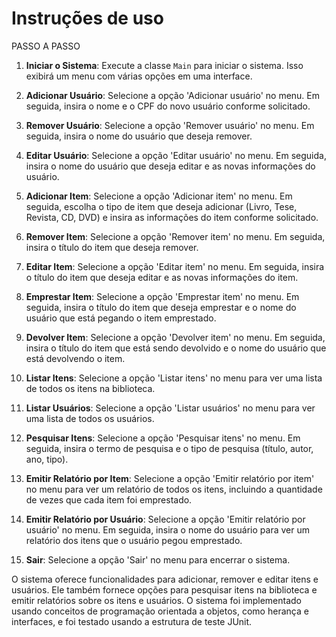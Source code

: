 # Instruções de uso

PASSO A PASSO

1. **Iniciar o Sistema**: Execute a classe `Main` para iniciar o sistema. Isso exibirá um menu com várias opções em uma interface.

2. **Adicionar Usuário**: Selecione a opção 'Adicionar usuário' no menu. Em seguida, insira o nome e o CPF do novo usuário conforme solicitado.

3. **Remover Usuário**: Selecione a opção 'Remover usuário' no menu. Em seguida, insira o nome do usuário que deseja remover.

4. **Editar Usuário**: Selecione a opção 'Editar usuário' no menu. Em seguida, insira o nome do usuário que deseja editar e as novas informações do usuário.

5. **Adicionar Item**: Selecione a opção 'Adicionar item' no menu. Em seguida, escolha o tipo de item que deseja adicionar (Livro, Tese, Revista, CD, DVD) e insira as informações do item conforme solicitado.

6. **Remover Item**: Selecione a opção 'Remover item' no menu. Em seguida, insira o título do item que deseja remover.

7. **Editar Item**: Selecione a opção 'Editar item' no menu. Em seguida, insira o título do item que deseja editar e as novas informações do item.

8. **Emprestar Item**: Selecione a opção 'Emprestar item' no menu. Em seguida, insira o título do item que deseja emprestar e o nome do usuário que está pegando o item emprestado.

9. **Devolver Item**: Selecione a opção 'Devolver item' no menu. Em seguida, insira o título do item que está sendo devolvido e o nome do usuário que está devolvendo o item.

10. **Listar Itens**: Selecione a opção 'Listar itens' no menu para ver uma lista de todos os itens na biblioteca.

11. **Listar Usuários**: Selecione a opção 'Listar usuários' no menu para ver uma lista de todos os usuários.

12. **Pesquisar Itens**: Selecione a opção 'Pesquisar itens' no menu. Em seguida, insira o termo de pesquisa e o tipo de pesquisa (título, autor, ano, tipo).

13. **Emitir Relatório por Item**: Selecione a opção 'Emitir relatório por item' no menu para ver um relatório de todos os itens, incluindo a quantidade de vezes que cada item foi emprestado.

14. **Emitir Relatório por Usuário**: Selecione a opção 'Emitir relatório por usuário' no menu. Em seguida, insira o nome do usuário para ver um relatório dos itens que o usuário pegou emprestado.

15. **Sair**: Selecione a opção 'Sair' no menu para encerrar o sistema.

O sistema oferece funcionalidades para adicionar, remover e editar itens e usuários. Ele também fornece opções para pesquisar itens na biblioteca e emitir relatórios sobre os itens e usuários. O sistema foi implementado usando conceitos de programação orientada a objetos, como herança e interfaces, e foi testado usando a estrutura de teste JUnit.
